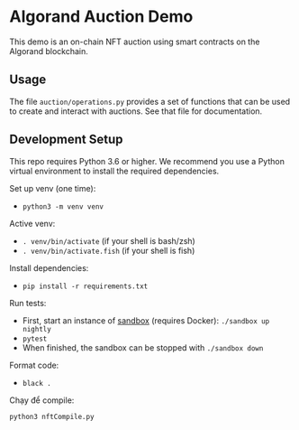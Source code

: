 # Algorand Auction Demo

This demo is an on-chain NFT auction using smart contracts on the Algorand blockchain.

## Usage

The file `auction/operations.py` provides a set of functions that can be used to create and interact
with auctions. See that file for documentation.

## Development Setup

This repo requires Python 3.6 or higher. We recommend you use a Python virtual environment to install
the required dependencies.

Set up venv (one time):

- `python3 -m venv venv`

Active venv:

- `. venv/bin/activate` (if your shell is bash/zsh)
- `. venv/bin/activate.fish` (if your shell is fish)

Install dependencies:

- `pip install -r requirements.txt`

Run tests:

- First, start an instance of [sandbox](https://github.com/algorand/sandbox) (requires Docker): `./sandbox up nightly`
- `pytest`
- When finished, the sandbox can be stopped with `./sandbox down`

Format code:

- `black .`

Chạy để compile:

```
python3 nftCompile.py
```
